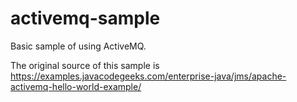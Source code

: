 # activemq-sample
Basic sample of using ActiveMQ.

The original source of this sample is https://examples.javacodegeeks.com/enterprise-java/jms/apache-activemq-hello-world-example/
